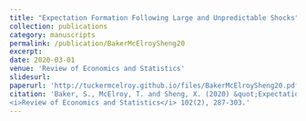 ```yaml
---
title: "Expectation Formation Following Large and Unpredictable Shocks"
collection: publications
category: manuscripts
permalink: /publication/BakerMcElroySheng20
excerpt: 
date: 2020-03-01
venue: 'Review of Economics and Statistics'
slidesurl: 
paperurl: 'http://tuckermcelroy.github.io/files/BakerMcElroySheng20.pdf'
citation: 'Baker, S., McElroy, T. and Sheng, X. (2020) &quot;Expectation Formation Following Large and Unpredictable Shocks.&quot; 
<i>Review of Economics and Statistics</i> 102(2), 287-303.'
---
```

